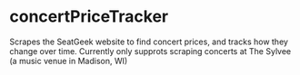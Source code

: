 # concertPriceTracker
Scrapes the SeatGeek website to find concert prices, and tracks how they change over time. Currently only supprots scraping concerts at The Sylvee (a music venue in Madison, WI)
